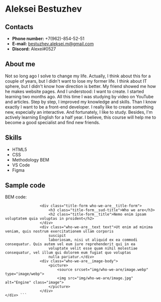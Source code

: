 # Aleksei Bestuzhev
## Contacts
* __Phone number:__ +7(962)-854-52-51
* __E-mail:__ bestuzhev.aleksei.m@gmail.com
* __Discord:__ Alexei#0527
## About me
Not so long ago I solve to change my life. Actually, I think about this for a couple of years, but I didn't want to lose my former life. I think about IT sphere, but I didn't know how direction is better. My friend showed me how he makes website pages. And I understood: I want to create. 
I started learning two months ago. All this time I was studying by video on YouTube and articles. Step by step, I improved my knowledge and skills. Than I know exactly I want to be a front-end developer. I really like to create something new, especially an interactive. And fortunately, I like to study. Besides, I'm actively learning English for a half year. 
I believe, this course will help me to become a good specialist and find new friends.
## Skills
* HTML5
* CSS
* Methodology BEM
* VS Code
* Figma
## Sample code
BEM code:
```<div class="who-we-are homework__who-we-are">
				<div class="title-form who-we-are__title-form">
					<h3 class="title-form__sud-title">Who we are</h3>
					<h2 class="title-form__title">Nemo enim ipsam voluptatem quia voluptas in proident</h2>
				</div>
				<div class="who-we-are__text text">Ut enim ad minima veniam, quis nostrum exercitationem ullam corporis
					suscipit
					laboriosam, nisi ut aliquid ex ea commodi consequatur. Quis autem vel eum iure reprehenderit qui in ea
					voluptate velit esse quam nihil molestiae consequatur, vel illum qui dolorem eum fugiat quo voluptas
					nulla pariatur.</div>
				<div class="who-we-are__image-body">
					<picture>
						<source srcset="img/who-we-are/image.webp" type="image/webp">
						<img src="img/who-we-are/image.jpg" alt="Engine" class="image">
					</picture>
				</div>
</div> ```